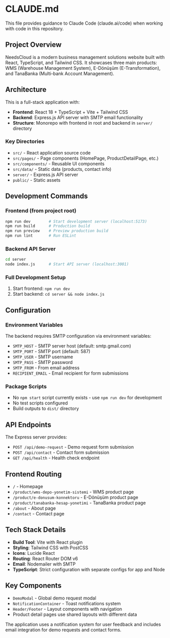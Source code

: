 # CLAUDE.md

This file provides guidance to Claude Code (claude.ai/code) when working with code in this repository.

## Project Overview

NeedsCloud is a modern business management solutions website built with React, TypeScript, and Tailwind CSS. It showcases three main products: WMS (Warehouse Management System), E-Dönüşüm (E-Transformation), and TanaBanka (Multi-bank Account Management).

## Architecture

This is a full-stack application with:
- **Frontend**: React 18 + TypeScript + Vite + Tailwind CSS
- **Backend**: Express.js API server with SMTP email functionality
- **Structure**: Monorepo with frontend in root and backend in `server/` directory

### Key Directories
- `src/` - React application source code
- `src/pages/` - Page components (HomePage, ProductDetailPage, etc.)
- `src/components/` - Reusable UI components
- `src/data/` - Static data (products, contact info)
- `server/` - Express.js API server
- `public/` - Static assets

## Development Commands

### Frontend (from project root)
```bash
npm run dev        # Start development server (localhost:5173)
npm run build      # Production build
npm run preview    # Preview production build
npm run lint       # Run ESLint
```

### Backend API Server
```bash
cd server
node index.js      # Start API server (localhost:3001)
```

### Full Development Setup
1. Start frontend: `npm run dev`
2. Start backend: `cd server && node index.js`

## Configuration

### Environment Variables
The backend requires SMTP configuration via environment variables:
- `SMTP_HOST` - SMTP server host (default: smtp.gmail.com)
- `SMTP_PORT` - SMTP port (default: 587)
- `SMTP_USER` - SMTP username
- `SMTP_PASS` - SMTP password
- `SMTP_FROM` - From email address
- `RECIPIENT_EMAIL` - Email recipient for form submissions

### Package Scripts
- No `npm start` script currently exists - use `npm run dev` for development
- No test scripts configured
- Build outputs to `dist/` directory

## API Endpoints

The Express server provides:
- `POST /api/demo-request` - Demo request form submission
- `POST /api/contact` - Contact form submission  
- `GET /api/health` - Health check endpoint

## Frontend Routing

- `/` - Homepage
- `/product/wms-depo-yonetim-sistemi` - WMS product page
- `/product/e-donusum-konnektoru` - E-Dönüşüm product page
- `/product/tanabanka-hesap-yonetimi` - TanaBanka product page
- `/about` - About page
- `/contact` - Contact page

## Tech Stack Details

- **Build Tool**: Vite with React plugin
- **Styling**: Tailwind CSS with PostCSS
- **Icons**: Lucide React
- **Routing**: React Router DOM v6
- **Email**: Nodemailer with SMTP
- **TypeScript**: Strict configuration with separate configs for app and Node

## Key Components

- `DemoModal` - Global demo request modal
- `NotificationContainer` - Toast notifications system
- `Header/Footer` - Layout components with navigation
- Product detail pages use shared layouts with different data

The application uses a notification system for user feedback and includes email integration for demo requests and contact forms.